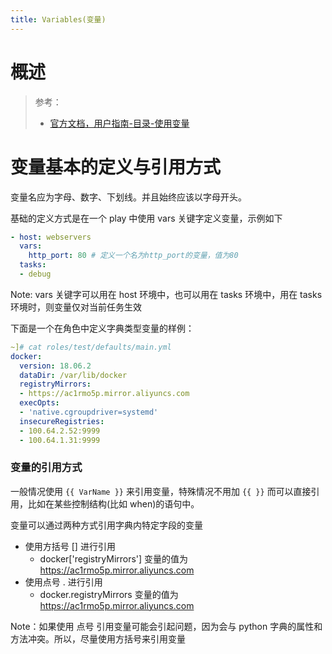 ```yaml
---
title: Variables(变量)
---
```


# 概述

> 参考：
> - [官方文档，用户指南-目录-使用变量](https://docs.ansible.com/ansible/latest/user_guide/playbooks_variables.html)

# 变量基本的定义与引用方式

变量名应为字母、数字、下划线。并且始终应该以字母开头。

基础的定义方式是在一个 play 中使用 vars 关键字定义变量，示例如下

```yaml
- host: webservers
  vars:
    http_port: 80 # 定义一个名为http_port的变量，值为80
  tasks:
  - debug
```

Note: vars 关键字可以用在 host 环境中，也可以用在 tasks 环境中，用在 tasks 环境时，则变量仅对当前任务生效

下面是一个在角色中定义字典类型变量的样例：

```yaml
~]# cat roles/test/defaults/main.yml
docker:
  version: 18.06.2
  dataDir: /var/lib/docker
  registryMirrors:
  - https://ac1rmo5p.mirror.aliyuncs.com
  execOpts:
  - 'native.cgroupdriver=systemd'
  insecureRegistries:
  - 100.64.2.52:9999
  - 100.64.1.31:9999
```

### 变量的引用方式

一般情况使用 `{{ VarName }}` 来引用变量，特殊情况不用加 `{{ }}` 而可以直接引用，比如在某些控制结构(比如 when)的语句中。

变量可以通过两种方式引用字典内特定字段的变量

- 使用方括号 \[] 进行引用
   - docker\['registryMirrors'] 变量的值为<https://ac1rmo5p.mirror.aliyuncs.com>
- 使用点号 . 进行引用
   - docker.registryMirrors 变量的值为<https://ac1rmo5p.mirror.aliyuncs.com>

Note：如果使用 点号 引用变量可能会引起问题，因为会与 python 字典的属性和方法冲突。所以，尽量使用方括号来引用变量
